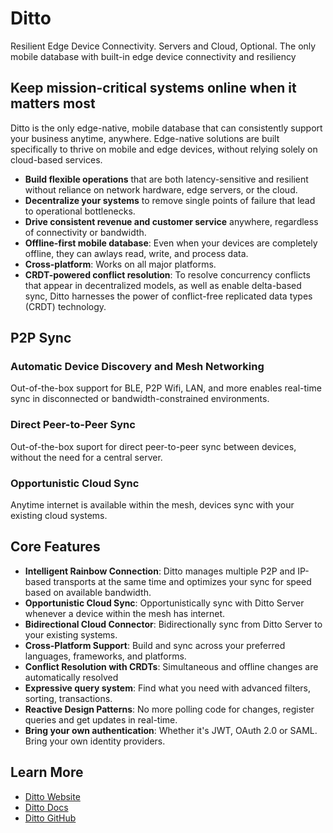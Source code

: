 # Ditto 

Resilient Edge Device Connectivity.  Servers and Cloud, Optional.  The only mobile database with built-in edge device connectivity and resiliency

## Keep mission-critical systems online when it matters most

Ditto is the only edge-native, mobile database that can consistently support your business anytime, anywhere. Edge-native solutions are built specifically to thrive on mobile and edge devices, without relying solely on cloud-based services.

- **Build flexible operations** that are both latency-sensitive and resilient without reliance on network hardware, edge servers, or the cloud.
- **Decentralize your systems** to remove single points of failure that lead to operational bottlenecks.
- **Drive consistent revenue and customer service** anywhere, regardless of connectivity or bandwidth.
- **Offline-first mobile database**: Even when your devices are completely offline, they can awlays read, write, and process data.
- **Cross-platform**: Works on all major platforms.
- **CRDT-powered conflict resolution**: To resolve concurrency conflicts that appear in decentralized models, as well as enable delta-based sync, Ditto harnesses the power of conflict-free replicated data types (CRDT) technology. 

## P2P Sync 

### Automatic Device Discovery and Mesh Networking

Out-of-the-box support for BLE, P2P Wifi, LAN, and more enables real-time sync in disconnected or bandwidth-constrained environments.

### Direct Peer-to-Peer Sync

Out-of-the-box suport for direct peer-to-peer sync between devices, without the need for a central server.

### Opportunistic Cloud Sync 

Anytime internet is available within the mesh, devices sync with your existing cloud systems.

## Core Features

- **Intelligent Rainbow Connection**: Ditto manages multiple P2P and IP-based transports at the same time and optimizes your sync for speed based on available bandwidth.
- **Opportunistic Cloud Sync**: Opportunistically sync with Ditto Server whenever a device within the mesh has internet.
- **Bidirectional Cloud Connector**: Bidirectionally sync from Ditto Server to your existing systems.
- **Cross-Platform Support**: Build and sync across your preferred languages, frameworks, and platforms.
- **Conflict Resolution with CRDTs**: Simultaneous and offline changes are automatically resolved
- **Expressive query system**: Find what you need with advanced filters, sorting, transactions.
- **Reactive Design Patterns**: No more polling code for changes, register queries and get updates in real-time.
- **Bring your own authentication**: Whether it's JWT, OAuth 2.0 or SAML. Bring your own identity providers.


## Learn More 
- [Ditto Website](https://www.ditto.com)
- [Ditto Docs](https://docs.ditto.live/sdk/latest/quickstarts/quickstarts-landing)
- [Ditto GitHub](https://github.com/getditto)

